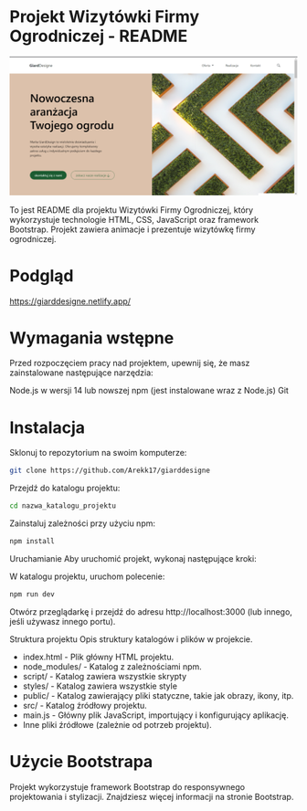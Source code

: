 # Projekt Wizytówki Firmy Ogrodniczej - README

![Alt text](image.png)

To jest README dla projektu Wizytówki Firmy Ogrodniczej, który wykorzystuje technologie HTML, CSS, JavaScript oraz framework Bootstrap. Projekt zawiera animacje i prezentuje wizytówkę firmy ogrodniczej.

# Podgląd

https://giarddesigne.netlify.app/

# Wymagania wstępne

Przed rozpoczęciem pracy nad projektem, upewnij się, że masz zainstalowane następujące narzędzia:

Node.js w wersji 14 lub nowszej
npm (jest instalowane wraz z Node.js)
Git

# Instalacja

Sklonuj to repozytorium na swoim komputerze:

```bash
git clone https://github.com/Arekk17/giarddesigne
```

Przejdź do katalogu projektu:

```bash
cd nazwa_katalogu_projektu
```

Zainstaluj zależności przy użyciu npm:

```bash
npm install
```

Uruchamianie
Aby uruchomić projekt, wykonaj następujące kroki:

W katalogu projektu, uruchom polecenie:

```bash
npm run dev
```

Otwórz przeglądarkę i przejdź do adresu http://localhost:3000 (lub innego, jeśli używasz innego portu).

Struktura projektu
Opis struktury katalogów i plików w projekcie.

- index.html - Plik główny HTML projektu.
- node_modules/ - Katalog z zależnościami npm.
- script/ - Katalog zawiera wszystkie skrypty
- styles/ - Katalog zawiera wszystkie style
- public/ - Katalog zawierający pliki statyczne, takie jak obrazy, ikony, itp.
- src/ - Katalog źródłowy projektu.
- main.js - Główny plik JavaScript, importujący i konfigurujący aplikację.
- Inne pliki źródłowe (zależnie od potrzeb projektu).

# Użycie Bootstrapa

Projekt wykorzystuje framework Bootstrap do responsywnego projektowania i stylizacji. Znajdziesz więcej informacji na stronie Bootstrap.
